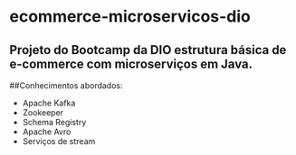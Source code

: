 # ecommerce-microservicos-dio
## Projeto do Bootcamp da DIO estrutura básica de e-commerce com microserviços em Java. 

##Conhecimentos abordados:
- Apache Kafka
- Zookeeper
- Schema Registry
- Apache Avro
- Serviços de stream
